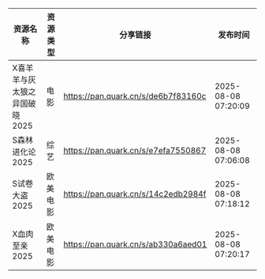| 资源名称              | 资源类型 | 分享链接                                | 发布时间                |
| ----------------- | ---- | ----------------------------------- | ------------------- |
| X喜羊羊与灰太狼之异国破晓2025 | 电影   | https://pan.quark.cn/s/de6b7f83160c | 2025-08-08 07:20:09 |
| S森林进化论2025        | 综艺   | https://pan.quark.cn/s/e7efa7550867 | 2025-08-08 07:06:08 |
| S试卷大盗2025         | 欧美电影 | https://pan.quark.cn/s/14c2edb2984f | 2025-08-08 07:18:12 |
| X血肉至亲2025         | 欧美电影 | https://pan.quark.cn/s/ab330a6aed01 | 2025-08-08 07:20:17 |
